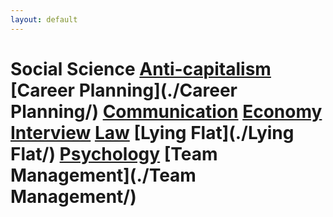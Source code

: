 ```yaml
---
layout: default
---
```


# Social Science  [Anti-capitalism](./Anti-capitalism/)   [Career Planning](./Career Planning/)   [Communication](./Communication/)   [Economy](./Economy/)   [Interview](./Interview/)   [Law](./Law/)   [Lying Flat](./Lying Flat/)   [Psychology](./Psychology/)   [Team Management](./Team Management/)  
